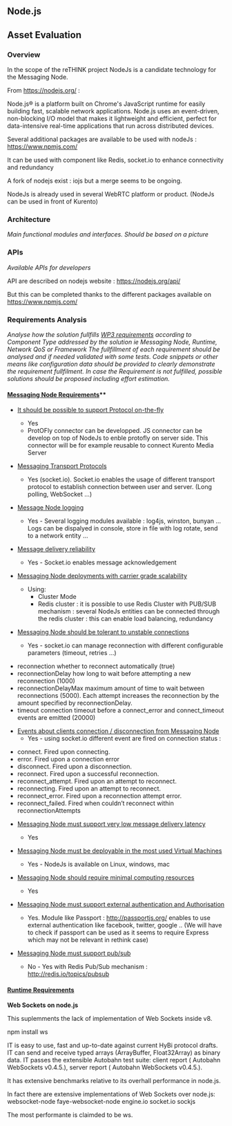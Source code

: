 ## Node.js

## Asset Evaluation

### Overview

In the scope of the reTHINK project NodeJs is a candidate technology for the Messaging Node.

From https://nodejs.org/ :

Node.js® is a platform built on Chrome's JavaScript runtime for easily building fast, scalable network applications. Node.js uses an event-driven, non-blocking I/O model that makes it lightweight and efficient, perfect for data-intensive real-time applications that run across distributed devices.

Several additional packages are available to be used with nodeJs : https://www.npmjs.com/

It can be used with component like Redis, socket.io to enhance connectivity and redundancy


A fork of nodejs exist : iojs but a merge seems to be ongoing.

NodeJs is already used in several WebRTC platform or product. (NodeJs can be used in front of Kurento) 


### Architecture

*Main functional modules and interfaces. Should be based on a picture*

### APIs

*Available APIs for developers*

API are described on nodejs website : https://nodejs.org/api/

But this can be completed thanks to the different packages available on https://www.npmjs.com/

### Requirements Analysis

*Analyse how the solution fullfills [WP3 requirements](selection-criteria.md) according to Component Type addressed by the solution ie Messaging Node, Runtime, Network QoS or Framework*
*The fullfillment of each requirement should be analysed and if needed validated with some tests. Code snippets or other means like configuration data should be provided to clearly demonstrate the requirement fullfilment.
In case the Requirement is not fulfilled, possible solutions should be proposed including effort estimation.*


#### [Messaging Node Requirements](https://github.com/reTHINK-project/core-framework/labels/Messaging%20Node%20Requirement)**


* [It should be possible to support Protocol on-the-fly](https://github.com/reTHINK-project/core-framework/issues/21)
  * Yes
  * ProtOFly connector can be developped. JS connector can be develop on top of NodeJs to enble protofly on server side. This connector will be for example reusable to connect Kurento Media Server

* [Messaging Transport Protocols](https://github.com/reTHINK-project/core-framework/issues/20)
  * Yes (socket.io). Socket.io enables the usage of different transport protocol to establish connection between user and server. (Long polling, WebSocket ...)
   
* [Message Node logging](https://github.com/reTHINK-project/core-framework/issues/18)
  * Yes - Several logging modules available : log4js, winston, bunyan ... Logs can be dispalyed in console, store in file with log rotate, send to a network entity ... 

* [Message delivery reliability](https://github.com/reTHINK-project/core-framework/issues/17)
  * Yes - Socket.io enables message acknowledgement

* [Messaging Node deployments with carrier grade scalability](https://github.com/reTHINK-project/core-framework/issues/16)
  * Using:
    * Cluster Mode
    * Redis cluster : it is possible to use Redis Cluster with PUB/SUB mechanism : several NodeJs entities can be connected through the redis cluster : this can enable load balancing, redundancy
    
* [Messaging Node should be tolerant to unstable connections](https://github.com/reTHINK-project/core-framework/issues/15)
  * Yes - socket.io can manage reconnection with different configurable parameters (timeout, retries ...)

- reconnection whether to reconnect automatically (true)
- reconnectionDelay how long to wait before attempting a new reconnection (1000)
- reconnectionDelayMax maximum amount of time to wait between reconnections (5000). Each attempt increases the reconnection by
the amount specified by reconnectionDelay.
- timeout connection timeout before a connect_error and connect_timeout events are emitted (20000)

* [Events about clients connection / disconnection from Messaging Node](https://github.com/reTHINK-project/core-framework/issues/14)
  * Yes - using socket.io different event are fired on connection status :
- connect. Fired upon connecting.
- error. Fired upon a connection error
- disconnect. Fired upon a disconnection.
- reconnect. Fired upon a successful reconnection.
- reconnect_attempt. Fired upon an attempt to reconnect.
- reconnecting. Fired upon an attempt to reconnect.
- reconnect_error. Fired upon a reconnection attempt error.
- reconnect_failed. Fired when couldn’t reconnect within reconnectionAttempts

* [Messaging Node must support very low message delivery latency](https://github.com/reTHINK-project/core-framework/issues/13)
  * Yes 

* [Messaging Node must be deployable in the most used Virtual Machines](https://github.com/reTHINK-project/core-framework/issues/12)
  * Yes - NodeJs is available on Linux, windows, mac

* [Messaging Node should require minimal computing resources](https://github.com/reTHINK-project/core-framework/issues/11)
  * Yes

* [Messaging Node must support external authentication and Authorisation](https://github.com/reTHINK-project/core-framework/issues/10)
  * Yes. Module like Passport : http://passportjs.org/ enables to use external authentication like facebook, twitter, google ..
  (We will have to check if passport can be used as it seems to require Express which may not be relevant in rethink case)

* [Messaging Node must support pub/sub](https://github.com/reTHINK-project/core-framework/issues/9)
  * No - Yes with Redis Pub/Sub mechanism : http://redis.io/topics/pubsub

#### [Runtime Requirements](https://github.com/reTHINK-project/core-framework/labels/Runtime%20Requirement)

**Web Sockets on node.js**

This suplemments the lack of implementation of Web Sockets inside v8.

npm install ws

IT is easy to use, fast and up-to-date against current HyBi protocol drafts.
IT can send and receive typed arrays (ArrayBuffer, Float32Array) as binary data.
IT passes the extensible Autobahn test suite: client report ( Autobahn WebSockets v0.4.5.), server report  ( Autobahn WebSockets v0.4.5.).

It has extensive benchmarks relative to its overhall performance in node.js.


In fact there are extensive implementations of Web Sockets over node.js:
websocket-node 
faye-websocket-node 
engine.io
socket.io 
sockjs

The most performante is claimded to be ws.

